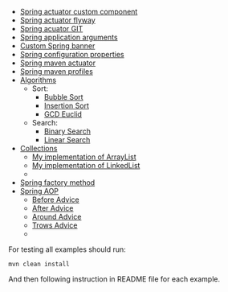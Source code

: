 
+ [Spring actuator custom component](spring-actuator-custom-component)
+ [Spring actuator flyway](spring-actuator-flyway)
+ [Spring acuator GIT](spring-actuator-git)
+ [Spring application arguments](spring-application-arguments)
+ [Custom Spring banner](spring-banner)
+ [Spring configuration properties](spring-configuration-properties)
+ [Spring maven actuator](spring-maven-actuator)
+ [Spring maven profiles](spring-maven-profiles)
+ [Algorithms](algorithms)
  + Sort:
    + [Bubble Sort](algorithms/src/main/java/kovteba/sort/bubblesort/BubbleSort.java)
    + [Insertion Sort](algorithms/src/main/java/kovteba/sort/insertionsort/InsertionSort.java)
    + [GCD Euclid](algorithms/src/main/java/kovteba/sort/euclid)
  + Search:
    + [Binary Search](algorithms/src/main/java/kovteba/search/binarysearch)
    + [Linear Search](algorithms/src/main/java/kovteba/search/linearsearch)
+ [Collections](collections)
  + [My implementation of ArrayList](collections/src/main/java/kovteba/myarraylist)
  + [My implementation of LinkedList](collections/src/main/java/kovteba/linkedlist)
  + []()
+ [Spring factory method](spring-factory-method)
+ [Spring AOP]()
  + [Before Advice](spring-aop/src/main/java/kovteba/before)
  + [After Advice](spring-aop/src/main/java/kovteba/after)
  + [Around Advice](spring-aop/src/main/java/kovteba/around)
  + [Trows Advice](spring-aop/src/main/java/kovteba/trowadvice)
  + []()

For testing all examples should run:

```shell
mvn clean install
```

And then following instruction in README file for each example.